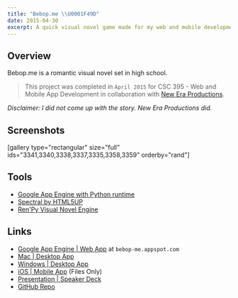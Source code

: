 ```yaml
--- 
title: "Bebop.me \\U0001F49D"
date: 2015-04-30
excerpt: A quick visual novel game made for my web and mobile development class using the Ren’Py Visual Novel Engine. 
---
```


Overview
--------

Bebop.me is a romantic visual novel set in high school.

> This project was completed in `April 2015` for CSC 395 - Web and
> Mobile App Development in collaboration with [New Era
> Productions](https://www.linkedin.com/in/chamberscalvin).

*Disclaimer: I did not come up with the story. New Era Productions did.*

Screenshots
-----------

\[gallery type="rectangular" size="full"
ids="3341,3340,3338,3337,3335,3358,3359" orderby="rand"\]

Tools
-----

-   [Google App Engine with Python
    runtime](https://cloud.google.com/appengine/docs)
-   [Spectral by HTML5UP](http://html5up.net/spectral)
-   [Ren'Py Visual Novel Engine](http://www.renpy.org/)

Links
-----

-   [Google App Engine | Web App](http://bebop-me.appspot.com) at
    `bebop-me.appspot.com`
-   [Mac | Desktop
    App](https://drive.google.com/file/d/0BxibmGV5GFRjUko3UTVfbDBfLTg/view)
-   [Windows | Desktop
    App](https://drive.google.com/file/d/0BxibmGV5GFRjWVc0Q01NZ29CN1k/view)
-   [iOS | Mobile
    App](https://drive.google.com/file/d/0BxibmGV5GFRjSjRwb0dwWDFtZXc/view)
    (Files Only)
-   [Presentation | Speaker
    Deck](https://speakerdeck.com/fvcproductions/bebop-dot-me)
-   [GitHub
    Repo](https://github.com/fvcproductions/Projects/tree/master/Bebop.me)
